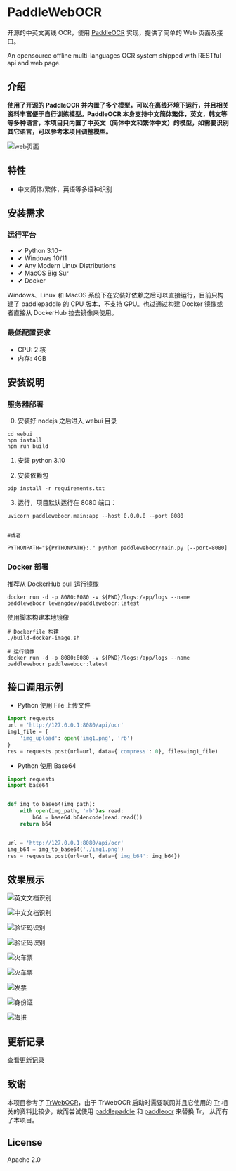# PaddleWebOCR

开源的中英文离线 OCR，使用 [PaddleOCR](https://github.com/PaddlePaddle/PaddleOCR)  实现，提供了简单的 Web 页面及接口。

An opensource offline multi-languages OCR system shipped with RESTful api and web page.

## 介绍

**使用了开源的 PaddleOCR 并内置了多个模型，可以在离线环境下运行，并且相关资料丰富便于自行训练模型。PaddleOCR 本身支持中文简体繁体，英文，韩文等等多种语言，本项目只内置了中英文（简体中文和繁体中文）的模型，如需要识别其它语言，可以参考本项目调整模型。**


![web页面](https://github.com/lewangdev/PaddleWebOCR/blob/main/images/webui.png?raw=true)  


## 特性

* 中文简体/繁体，英语等多语种识别

## 安装需求  
 
### 运行平台  

* ✔ Python 3.10+  
* ✔ Windows 10/11
* ✔ Any Modern Linux Distributions   
* ✔ MacOS Big Sur 
* ✔ Docker   

Windows、Linux 和 MacOS 系统下在安装好依赖之后可以直接运行，目前只构建了 paddlepaddle 的 CPU 版本，不支持 GPU。也过通过构建 Docker 镜像或者直接从 DockerHub 拉去镜像来使用。

### 最低配置要求  

* CPU:    2 核  
* 内存:    4GB  

## 安装说明  

### 服务器部署

0. 安装好 nodejs 之后进入 webui 目录

```
cd webui
npm install
npm run build
```

1. 安装 python 3.10  
    
2. 安装依赖包  

``` shell script
pip install -r requirements.txt
```  

3. 运行，项目默认运行在 8080 端口：  

``` shell script
uvicorn paddlewebocr.main:app --host 0.0.0.0 --port 8080


#或者

PYTHONPATH="${PYTHONPATH}:." python paddlewebocr/main.py [--port=8080]

```

### Docker 部署  


推荐从 DockerHub pull 运行镜像

```shell script
docker run -d -p 8080:8080 -v ${PWD}/logs:/app/logs --name paddlewebocr lewangdev/paddlewebocr:latest
```  

使用脚本构建本地镜像

```shell script
# Dockerfile 构建
./build-docker-image.sh

# 运行镜像
docker run -d -p 8080:8080 -v ${PWD}/logs:/app/logs --name paddlewebocr paddlewebocr:latest 
```  
  

## 接口调用示例  

* Python 使用 File 上传文件  

``` python
import requests
url = 'http://127.0.0.1:8080/api/ocr'
img1_file = {
    'img_upload': open('img1.png', 'rb')
}
res = requests.post(url=url, data={'compress': 0}, files=img1_file)
```  

* Python 使用 Base64  

``` python
import requests
import base64


def img_to_base64(img_path):
    with open(img_path, 'rb')as read:
        b64 = base64.b64encode(read.read())
    return b64


url = 'http://127.0.0.1:8080/api/ocr'
img_b64 = img_to_base64('./img1.png')
res = requests.post(url=url, data={'img_b64': img_b64})

```

## 效果展示  

![英文文档识别](https://github.com/lewangdev/PaddleWebOCR/blob/main/images/doc-1.png?raw=true)  

![中文文档识别](https://github.com/lewangdev/PaddleWebOCR/blob/main/images/doc-2.png?raw=true)  

![验证码识别](https://github.com/lewangdev/PaddleWebOCR/blob/main/images/verifycode-1.png?raw=true)

![验证码识别](https://github.com/lewangdev/PaddleWebOCR/blob/main/images/verifycode-2.png?raw=true)

![火车票](https://github.com/lewangdev/PaddleWebOCR/blob/main/images/train-ticket-1.png?raw=true)

![火车票](https://github.com/lewangdev/PaddleWebOCR/blob/main/images/train-ticket-2.png?raw=true)

![发票](https://github.com/lewangdev/PaddleWebOCR/blob/main/images/fapiao-1.png?raw=true)

![身份证](https://github.com/lewangdev/PaddleWebOCR/blob/main/images/idcard-1.png?raw=true)

![海报](https://github.com/lewangdev/PaddleWebOCR/blob/main/images/haibao-1.png?raw=true)

## 更新记录  

[查看更新记录](https://github.com/lewangdev/PaddleWebOCR/releases)


## 致谢

本项目参考了 [TrWebOCR](https://github.com/alisen39/TrWebOCR)，由于 TrWebOCR 启动时需要联网并且它使用的 [Tr](https://github.com/myhub/tr) 相关的资料比较少，故而尝试使用 [paddlepaddle](https://github.com/PaddlePaddle/Paddle) 和 [paddleocr](https://github.com/PaddlePaddle/PaddleOCR) 来替换 Tr， 从而有了本项目。


## License  

Apache 2.0
